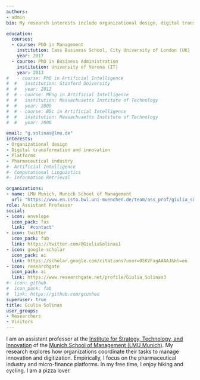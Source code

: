 ```yaml
---
authors:
- admin
bio: My research interests include organizational design, digital transformation of organizations, platforms.

education:
  courses:
  - course: PhD in Management
    institution: Cass Business School, City University of London (UK)
    year: 2017
  - course: PhD in Business Administration
    institution: University of Verona (IT)
    year: 2013
#   - course: PhD in Artificial Intelligence
#  #   institution: Stanford University
#  #   year: 2012
#  # - course: MEng in Artificial Intelligence
#  #   institution: Massachusetts Institute of Technology
#  #   year: 2009
#  # - course: BSc in Artificial Intelligence
#  #   institution: Massachusetts Institute of Technology
#  #   year: 2008

email: "g.solinas@lmu.de"
interests:
- Organizational design
- Digital transformation and innovation
- Platforms
- Pharmaceutical industry
#- Artificial Intelligence
#- Computational Linguistics
#- Information Retrieval

organizations:
- name: LMU Munich, Munich School of Management
  url: "https://www.en.isto.bwl.uni-muenchen.de/team/ass_prof/giulia_solinas/index.html"
role: Assistant Professor 
social:
- icon: envelope
  icon_pack: fas
  link: '#contact'
- icon: twitter
  icon_pack: fab
  link: https://twitter.com/@GiuliaSolinas1
- icon: google-scholar
  icon_pack: ai
  link: https://scholar.google.com/citations?user=0SKVFagAAAAJ&hl=en
- icon: researchgate
  icon_pack: ai
  link: https://www.researchgate.net/profile/Giulia_Solinas3
#- icon: github
#  icon_pack: fab
#  link: https://github.com/gcushen
superuser: true
title: Giulia Solinas
user_groups:
- Researchers
- Visitors
---
```


I am an assistant professor at the [Institute for Strategy, Technology, and Innovation](https://www.en.isto.bwl.uni-muenchen.de/index.html) of the [Munich School of Management (LMU Munich)](https://www.bwl.uni-muenchen.de/index.html). My research explores how organizations coordinate their tasks to manage innovation and digitization. Empirically, I focus on the pharmaceutical industry and micro-finance platforms. In my free time, I enjoy hiking and cycling. I am a pizza lover.